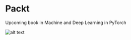 # Packt

Upcoming book in Machine and Deep Learning in PyTorch

![alt text](https://github.com/rchavezj/Packt-Machine_and_Deep_Learning_with_PyTorch/blob/master/packt_pytorch.png)
